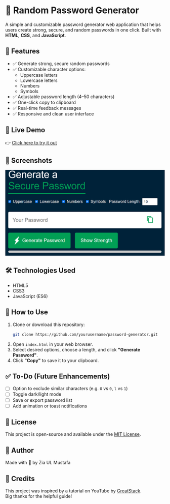 # 🔐 Random Password Generator

A simple and customizable password generator web application that helps users create strong, secure, and random passwords in one click. Built with **HTML**, **CSS**, and **JavaScript**.

## 🌟 Features

- ✅ Generate strong, secure random passwords
- ✅ Customizable character options:
  - Uppercase letters
  - Lowercase letters
  - Numbers
  - Symbols
- ✅ Adjustable password length (4–50 characters)
- ✅ One-click copy to clipboard
- ✅ Real-time feedback messages
- ✅ Responsive and clean user interface

## 🚀 Live Demo

👉 [Click here to try it out](https://random-password-generator-gold-seven.vercel.app/)  

## 📸 Screenshots

![App Screenshot](images/screenshot.png)

## 🛠️ Technologies Used

- HTML5
- CSS3
- JavaScript (ES6)


## 🧪 How to Use

1. Clone or download this repository:
   ```bash
   git clone https://github.com/yourusername/password-generator.git
   ```
2. Open `index.html` in your web browser.
3. Select desired options, choose a length, and click **"Generate Password"**.
4. Click **"Copy"** to save it to your clipboard.

## ✅ To-Do (Future Enhancements)
- [ ] Option to exclude similar characters (e.g. `O` vs `0`, `l` vs `1`)
- [ ] Toggle dark/light mode
- [ ] Save or export password list
- [ ] Add animation or toast notifications

## 📄 License

This project is open-source and available under the [MIT License](LICENSE).

## 🙌 Author
Made with 💙 by Zia UL Mustafa  

## 🙏 Credits

This project was inspired by a tutorial on YouTube by [GreatStack](https://www.youtube.com/watch?v=Xrsb9SiF3a8).  
Big thanks for the helpful guide!

